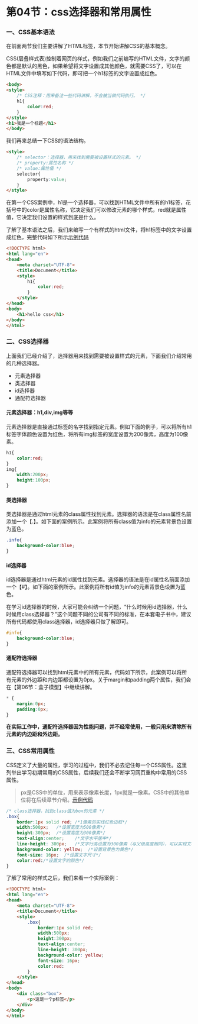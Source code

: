 # 第04节：css选择器和常用属性

### 一、CSS基本语法

在前面两节我们主要讲解了HTML标签，本节开始讲解CSS的基本概念。

CSS(层叠样式表)控制着网页的样式，例如我们之前编写的HTML文件，文字的颜色都是默认的黑色，如果希望将文字设置成其他颜色，就需要CSS了，可以在HTML文件中填写如下代码，即可把一个h1标签的文字设置成红色。

``` html
<body>
<style>
    /* CSS注释：用来备注一些代码讲解，不会被当做代码执行。 */
    h1{
        color:red;
    }
</style>
<h1>我是一个标题</h1>
</body>
```

我们再来总结一下CSS的语法结构。

``` html
<style>
    /* selector：选择器，用来找到需要被设置样式的元素。 */
    /* property:属性名称 */
    /* value:属性值 */
    selector{  
        property:value;
    }
</style>
```

在第一个CSS案例中，h1是一个选择器，可以找到HTML文件中所有的h1标签，花括号中的color是属性名称，它决定我们可以修改元素的哪个样式，red就是属性值，它决定我们设置的样式到底是什么。

了解了基本语法之后，我们来编写一个有样式的html文件，将h1标签中的文字设置成红色，完整代码如下所示[示例代码](https://github.com/xiaozhoulee/xiaozhou-examples/tree/master/01-网页重构/第04节：CSS选择器和常用属性/demo01.html)

``` html
<!DOCTYPE html>
<html lang="en">
<head>
    <meta charset="UTF-8">
    <title>Document</title>
    <style>
        h1{       
            color:red;
        }
    </style>
</head>
<body>
    <h1>hello css</h1>
</body>
</html>
```

### 二、CSS选择器

上面我们已经介绍了，选择器用来找到需要被设置样式的元素，下面我们介绍常用的几种选择器。

* 元素选择器
* 类选择器
* id选择器
* 通配符选择器

#### 元素选择器：h1,div,img等等

元素选择器是直接通过标签的名字找到指定元素。例如下面的例子，可以将所有h1标签字体颜色设置为红色，将所有img标签的宽度设置为200像素，高度为100像素。

``` css
h1{
    color:red;
}
img{
    width:200px;
    height:100px;
}
```

#### 类选择器

类选择器是通过html元素的class属性找到元素。选择器的语法是在class属性名前添加一个【.】。如下面的案例所示。此案例将所有class值为info的元素背景色设置为蓝色。

``` css
.info{
    background-color:blue;
}
```

#### id选择器

id选择器是通过html元素的id属性找到元素。选择器的语法是在id属性名前面添加一个【#】。如下面的案例所示。此案例将所有id值为info的元素背景色设置为蓝色。

在学习id选择器的时候，大家可能会纠结一个问题，“什么时候用id选择器，什么时候用class选择器？”这个问题不同的公司有不同的标准，在本套电子书中，建议所有代码都使用class选择器，id选择器只做了解即可。

``` css
#info{
    background-color:blue;
}
```

#### 通配符选择器

通配符选择器可以找到html元素中的所有元素，代码如下所示，此案例可以将所有元素的外边距和内边距都设置为0px。关于margin和padding两个属性，我们会在【第06节：盒子模型】中继续讲解。

``` css
* {
    margin:0px;
    padding:0px;
}
```

**在实际工作中，通配符选择器因为性能问题，并不经常使用，一般只用来清除所有元素的内边距和外边距。**

### 三、CSS常用属性

CSS定义了大量的属性，学习的过程中，我们不必去记住每一个CSS属性。这里列举出学习初期常用的CSS属性，后续我们还会不断学习网页重构中常用的CSS属性。

> px是CSS中的单位，用来表示像素长度，1px就是一像素。CSS中的其他单位将在后续章节介绍。[示例代码](https://github.com/xiaozhoulee/xiaozhou-examples/tree/master/01-网页重构/第04节：CSS选择器和常用属性/demo02.html)

``` css
/* class选择器，找到class值为box的元素 */
.box{
    border:1px solid red; /*1像素的实线红色边框*/
    width:500px;   /*设置宽度为500像素*/
    height:300px;  /*设置高度为300像素*/
    text-align:center;    /*文字水平居中*/
    line-height: 300px;   /*文字行高设置为300像素（与父级高度相同），可以实现文字垂直居中的效果*/
    background-color: yellow;  /*设置背景色为黄色*/
    font-size: 16px;  /*设置文字尺寸*/
    color:red:/*设置文字的颜色*/
}
```

了解了常用的样式之后，我们来看一个实际案例：

``` html
<!DOCTYPE html>
<html lang="en">
<head>
    <meta charset="UTF-8">
    <title>Document</title>
    <style>
        .box{
            border:1px solid red;
            width:500px;
            height:300px;
            text-align:center;
            line-height: 300px;
            background-color: yellow;
            font-size: 16px;
            color:red:
        }
    </style>
</head>
<body>
    <div class="box">
        <p>这是一个p标签</p>
    </div>
</body>
</html>
```







